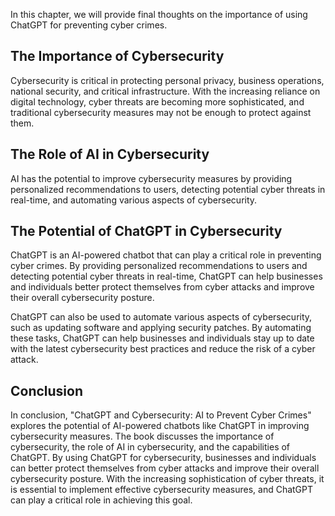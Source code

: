 
In this chapter, we will provide final thoughts on the importance of using ChatGPT for preventing cyber crimes.

The Importance of Cybersecurity
-------------------------------

Cybersecurity is critical in protecting personal privacy, business operations, national security, and critical infrastructure. With the increasing reliance on digital technology, cyber threats are becoming more sophisticated, and traditional cybersecurity measures may not be enough to protect against them.

The Role of AI in Cybersecurity
-------------------------------

AI has the potential to improve cybersecurity measures by providing personalized recommendations to users, detecting potential cyber threats in real-time, and automating various aspects of cybersecurity.

The Potential of ChatGPT in Cybersecurity
-----------------------------------------

ChatGPT is an AI-powered chatbot that can play a critical role in preventing cyber crimes. By providing personalized recommendations to users and detecting potential cyber threats in real-time, ChatGPT can help businesses and individuals better protect themselves from cyber attacks and improve their overall cybersecurity posture.

ChatGPT can also be used to automate various aspects of cybersecurity, such as updating software and applying security patches. By automating these tasks, ChatGPT can help businesses and individuals stay up to date with the latest cybersecurity best practices and reduce the risk of a cyber attack.

Conclusion
----------

In conclusion, "ChatGPT and Cybersecurity: AI to Prevent Cyber Crimes" explores the potential of AI-powered chatbots like ChatGPT in improving cybersecurity measures. The book discusses the importance of cybersecurity, the role of AI in cybersecurity, and the capabilities of ChatGPT. By using ChatGPT for cybersecurity, businesses and individuals can better protect themselves from cyber attacks and improve their overall cybersecurity posture. With the increasing sophistication of cyber threats, it is essential to implement effective cybersecurity measures, and ChatGPT can play a critical role in achieving this goal.
